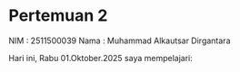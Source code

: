 # Pertemuan 2
NIM : 2511500039
Nama : Muhammad Alkautsar Dirgantara

Hari ini, Rabu 01.Oktober.2025 saya mempelajari: